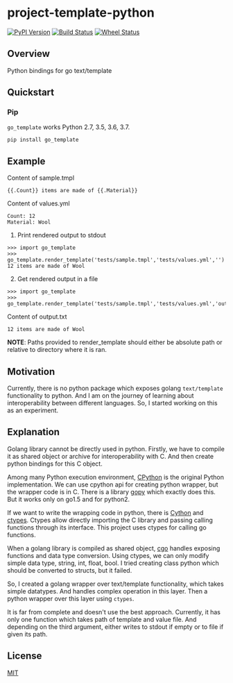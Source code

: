 # project-template-python

[![PyPI Version](https://img.shields.io/pypi/v/project-template-python.svg)](https://pypi.python.org/pypi/project-template-python)
[![Build Status](https://img.shields.io/travis/SixQuant/project-template-python/master.svg)](https://travis-ci.org/SixQuant/project-template-python)
[![Wheel Status](https://img.shields.io/badge/wheel-yes-brightgreen.svg)](https://pypi.python.org/pypi/project-template-python)

## Overview
Python bindings for go text/template



## Quickstart

### Pip
`go_template` works Python 2.7, 3.5, 3.6, 3.7.
```
pip install go_template
```

## Example

Content of sample.tmpl
```
{{.Count}} items are made of {{.Material}}
```
Content of values.yml
```
Count: 12
Material: Wool
```

1)  Print rendered output to stdout
```
>>> import go_template
>>> go_template.render_template('tests/sample.tmpl','tests/values.yml','')
12 items are made of Wool
```

2) Get rendered output in a file
```
>>> import go_template
>>> go_template.render_template('tests/sample.tmpl','tests/values.yml','output.txt')

```
 Content of output.txt
```
12 items are made of Wool
```


__NOTE__: Paths provided to render_template should either be absolute path or relative to directory where it is ran.


## Motivation
Currently, there is no python package which exposes golang `text/template` functionality to python. And I am on the journey of learning about interoperability between different languages. So, I started working on this as an experiment.

## Explanation
Golang library cannot be directly used in python. Firstly, we have to compile it as shared object or archive for interoperability with C. And then create python bindings for this C object.

Among many Python execution environment, [CPython](https://github.com/python/cpython) is the original Python implementation. We can use cpython api for creating python wrapper, but the wrapper code is in C. There is a library [gopy](https://github.com/go-python/gopy) which exactly does this. But it works only on go1.5 and for python2.

If we want to write the wrapping code in python, there is [Cython](https://cython.org/) and [ctypes](https://docs.python.org/3/library/ctypes.html). Ctypes allow directly importing the C library and passing calling functions through its interface. This project uses ctypes for calling go functions.

When a golang library is compiled as shared object, [cgo](https://golang.org/cmd/cgo/) handles exposing functions and data type conversion. Using ctypes, we can only modify simple data type, string, int, float, bool. I tried creating class python which should be converted to structs, but it failed.

So, I created a golang wrapper over text/template functionality, which takes simple datatypes. And handles complex operation in this layer. Then a python wrapper over this layer using `ctypes`.

It is far from complete and doesn't use the best approach. Currently, it has only one function which takes path of template and value file. And depending on the third argument, either writes to stdout if empty  or to file if given its path.

## License

[MIT](https://github.com/harsh-98/go-template/blob/master/LICENSE)